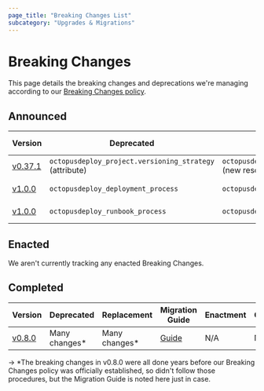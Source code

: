 ```yaml
---
page_title: "Breaking Changes List"
subcategory: "Upgrades & Migrations"
---
```


# Breaking Changes
This page details the breaking changes and deprecations we're managing according to our [Breaking Changes policy](./breaking-changes-policy.md).

## Announced

| Version | Deprecated                                              | Replacement | Migration Guide | Enactment | Completion |
|---------|---------------------------------------------------------|-------------|-----------------|-----------|------------|
| [v0.37.1](https://github.com/OctopusDeployLabs/terraform-provider-octopusdeploy/releases/tag/v0.37.1) | `octopusdeploy_project.versioning_strategy` (attribute) | `octopusdeploy_project_versioning_strategy` (new resource) | [Guide](./migration-guide-v0.37.1.md) | 2025-06-04 | 2025-12-04 |
| [v1.0.0](https://github.com/OctopusDeploy/terraform-provider-octopusdeploy/releases/tag/v1.0.0) | `octopusdeploy_deployment_process` | `octopusdeploy_process` | [Guide](./migration-guide-v1.0.0.md) | 2025-11-05 | 2026-05-05 |
| [v1.0.0](https://github.com/OctopusDeploy/terraform-provider-octopusdeploy/releases/tag/v1.0.0) | `octopusdeploy_runbook_process` | `octopusdeploy_process` | [Guide](./migration-guide-v1.0.0.md) | 2025-11-05 | 2026-05-05 |

## Enacted

We aren't currently tracking any enacted Breaking Changes.


## Completed

| Version | Deprecated | Replacement | Migration Guide | Enactment | Completion |
|---------|------------|-------------|-----------------|-----------|------------|
| [v0.8.0](https://github.com/OctopusDeployLabs/terraform-provider-octopusdeploy/releases/tag/v0.8.0) | Many changes* | Many changes* | [Guide](./migration-guide-v0.8.0.md) | N/A | N/A |


-> *The breaking changes in v0.8.0 were all done years before our Breaking Changes policy was officially established, so didn't follow those procedures, but the Migration Guide is noted here just in case. 
